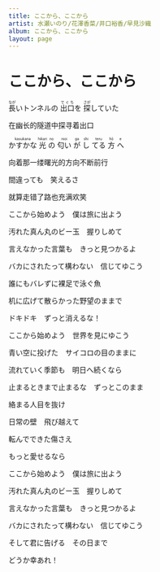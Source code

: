 ```yaml
---
title: ここから、ここから
artist: 水瀬いのり/花澤香菜/井口裕香/早見沙織
album: ここから、ここから
layout: page
---
```


# ここから、ここから

<p>
<ruby>長<rp>(</rp><rt>なが</rt><rp>)</rp></ruby>いトンネルの
<ruby>出口<rp>(</rp><rt>でぐち</rt><rp>)</rp></ruby>を
<ruby>探<rp>(</rp><rt>さが</rt><rp>)</rp></ruby>していた
</p>
<p class="translation zh-Hans">
在幽长的隧道中探寻着出口
</p>
<p>
<ruby>かすかな<rp>(</rp><rt>kasukana</rt><rp>)</rp></ruby>
<ruby>光<rp>(</rp><rt>hikari</rt><rp>)</rp></ruby>
<ruby>の<rp>(</rp><rt>no</rt><rp>)</rp></ruby>
<ruby>匂い<rp>(</rp><rt>nioi</rt><rp>)</rp></ruby>
<ruby>が<rp>(</rp><rt>ga</rt><rp>)</rp></ruby>
<ruby>し<rp>(</rp><rt>shi</rt><rp>)</rp></ruby>
<ruby>てる<rp>(</rp><rt>teru</rt><rp>)</rp></ruby>
<ruby>方<rp>(</rp><rt>hō</rt><rp>)</rp></ruby>
<ruby>へ<rp>(</rp><rt>e</rt><rp>)</rp></ruby>
</p>
<p class="translation zh-Hans">
向着那一缕曙光的方向不断前行
</p>
<p>
間違っても　笑えるさ
</p>
<p class="translation zh-Hans">
就算走错了路也充满欢笑
</p>
<p>
ここから始めよう　僕は旅に出よう
</p>
<p>
汚れた真ん丸のビー玉　握りしめて
</p>
<p>
言えなかった言葉も　きっと見つかるよ
</p>
<p>
バカにされたって構わない　信じてゆこう
</p>
<p>
誰にもバレずに裸足で泳ぐ魚
</p>
<p>
机に広げて散らかった野望のままで
</p>
<p>
ドキドキ　ずっと消えるな！
</p>
<p>
ここから始めよう　世界を見にゆこう
</p>
<p>
青い空に投げた　サイコロの目のままに
</p>
<p>
流れていく季節も　明日へ続くなら
</p>
<p>
止まるときまで止まるな　ずっとこのまま
</p>
<p>
絡まる人目を抜け
</p>
<p>
日常の壁　飛び越えて
</p>
<p>
転んでできた傷さえ
</p>
<p>
もっと愛せるなら
</p>

<p>
</p>

<p>
ここから始めよう　僕は旅に出よう
</p>
<p>
汚れた真ん丸のビー玉　握りしめて
</p>
<p>
言えなかった言葉も　きっと見つかるよ
</p>
<p>
バカにされたって構わない　信じてゆこう
</p>
<p>
そして君に告げる　その日まで
</p>
<p>
どうか幸あれ！
</p>
